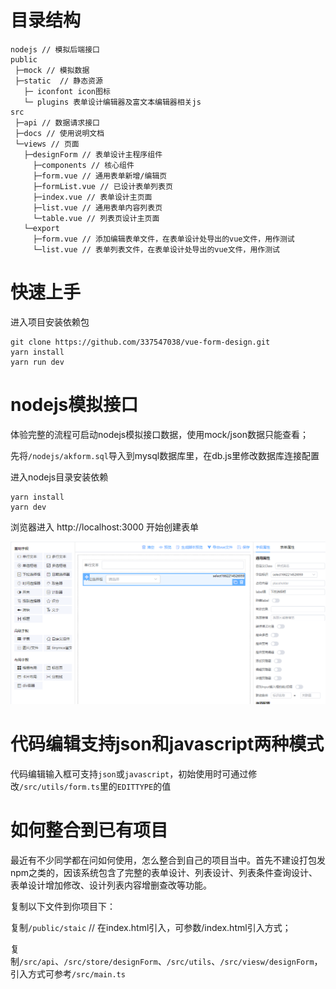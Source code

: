 # 目录结构

```text
nodejs // 模拟后端接口
public
 ├─mock // 模拟数据
 ├─static  // 静态资源
   ├─ iconfont icon图标
   └─ plugins 表单设计编辑器及富文本编辑器相关js
src
 ├─api // 数据请求接口
 ├─docs // 使用说明文档
 └─views // 页面
   ├─designForm // 表单设计主程序组件
     ├─components // 核心组件
     ├─form.vue // 通用表单新增/编辑页
     ├─formList.vue // 已设计表单列表页
     ├─index.vue // 表单设计主页面
     ├─list.vue // 通用表单内容列表页
     └─table.vue // 列表页设计主页面
   └─export
     ├─form.vue // 添加编辑表单文件，在表单设计处导出的vue文件，用作测试
     └─list.vue // 表单列表文件，在表单设计处导出的vue文件，用作测试
```

# 快速上手

进入项目安装依赖包

```text
git clone https://github.com/337547038/vue-form-design.git
yarn install
yarn run dev
```

# nodejs模拟接口

体验完整的流程可启动nodejs模拟接口数据，使用mock/json数据只能查看；

先将`/nodejs/akform.sql`导入到mysql数据库里，在db.js里修改数据库连接配置

进入nodejs目录安装依赖

```text
yarn install
yarn dev
```


浏览器进入 http://localhost:3000 开始创建表单

![](./img/img1.png)

# 代码编辑支持json和javascript两种模式

代码编辑输入框可支持`json`或`javascript`，初始使用时可通过修改`/src/utils/form.ts`里的`EDITTYPE`的值

# 如何整合到已有项目

最近有不少同学都在问如何使用，怎么整合到自己的项目当中。首先不建设打包发npm之类的，因该系统包含了完整的表单设计、列表设计、列表条件查询设计、表单设计增加修改、设计列表内容增删查改等功能。

复制以下文件到你项目下：

复制`/public/staic` // 在index.html引入，可参数/index.html引入方式；

复制`/src/api`、`/src/store/designForm`、`/src/utils`、`/src/viesw/designForm`，引入方式可参考`/src/main.ts`


